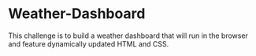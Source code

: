 # Weather-Dashboard
This challenge is to build a weather dashboard that will run in the browser and feature dynamically updated HTML and CSS.
